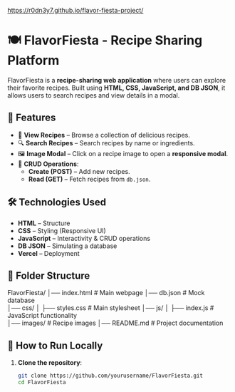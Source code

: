 https://r0dn3y7.github.io/flavor-fiesta-project/


# 🍽️ FlavorFiesta - Recipe Sharing Platform

FlavorFiesta is a **recipe-sharing web application** where users can explore their favorite recipes. Built using **HTML, CSS, JavaScript, and DB JSON**, it allows users to search recipes and view details in a modal.

## 🚀 Features
- 📖 **View Recipes** – Browse a collection of delicious recipes.
- 🔍 **Search Recipes** – Search recipes by name or ingredients.
- 🖼️ **Image Modal** – Click on a recipe image to open a **responsive modal**.
- 📝 **CRUD Operations**:
  - **Create (POST)** – Add new recipes.
  - **Read (GET)** – Fetch recipes from `db.json`.
 

## 🛠️ Technologies Used
- **HTML** – Structure
- **CSS** – Styling (Responsive UI)
- **JavaScript** – Interactivity & CRUD operations
- **DB JSON** – Simulating a database
- **Vercel** – Deployment

## 📂 Folder Structure
FlavorFiesta/ │── index.html # Main webpage 
              │── db.json # Mock database  
              │── css/ │ ├── styles.css # Main stylesheet 
              │── js/ │ ├── index.js # JavaScript functionality  
              │── images/ # Recipe images 
              │── README.md # Project documentation


## 🚀 How to Run Locally
1. **Clone the repository**:
   ```sh
   git clone https://github.com/yourusername/FlavorFiesta.git
   cd FlavorFiesta


